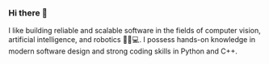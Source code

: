 ### Hi there 👋

I like building reliable and scalable software in the fields of computer vision, artificial intelligence, and robotics 🤖🧠💻. I possess hands-on knowledge in modern software design and strong coding skills in Python and C++.

<!--
**aabramovrepo/aabramovrepo** is a ✨ _special_ ✨ repository because its `README.md` (this file) appears on your GitHub profile.

Here are some ideas to get you started:

- 🔭 I’m currently working on ...
- 🌱 I’m currently learning ...
- 👯 I’m looking to collaborate on ...
- 🤔 I’m looking for help with ...
- 💬 Ask me about ...
- 📫 How to reach me: ...
- 😄 Pronouns: ...
- ⚡ Fun fact: ...
-->
